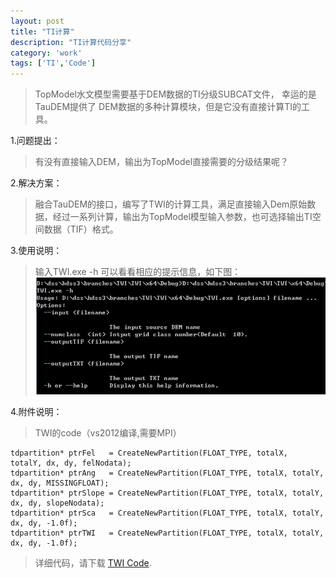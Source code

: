 ```yaml
---
layout: post
title: "TI计算"
description: "TI计算代码分享"
category: 'work'
tags: ['TI','Code']
---
```



> TopModel水文模型需要基于DEM数据的TI分级SUBCAT文件， 幸运的是TauDEM提供了
DEM数据的多种计算模块，但是它没有直接计算TI的工具。

1.问题提出：
> 有没有直接输入DEM，输出为TopModel直接需要的分级结果呢？

<!--more-->

2.解决方案：
> 融合TauDEM的接口，编写了TWI的计算工具，满足直接输入Dem原始数据，经过一系列计算，输出为TopModel模型输入参数，也可选择输出TI空间数据（TIF）格式。

3.使用说明：
> 输入TWI.exe -h 可以看看相应的提示信息，如下图：
> ![](/images/TWI.jpg)

4.附件说明：
> TWI的code（vs2012编译,需要MPI）

	tdpartition* ptrFel   = CreateNewPartition(FLOAT_TYPE, totalX,    totalY, dx, dy, felNodata);
	tdpartition* ptrAng   = CreateNewPartition(FLOAT_TYPE, totalX, totalY, dx, dy, MISSINGFLOAT);
	tdpartition* ptrSlope = CreateNewPartition(FLOAT_TYPE, totalX, totalY, dx, dy, slopeNodata);
	tdpartition* ptrSca   = CreateNewPartition(FLOAT_TYPE, totalX, totalY, dx, dy, -1.0f);
	tdpartition* ptrTWI   = CreateNewPartition(FLOAT_TYPE, totalX, totalY, dx, dy, -1.0f);

> 详细代码，请下载 [TWI Code](/upload/TWI.tar).
